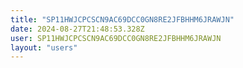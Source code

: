 ```yaml
---
title: "SP11HWJCPCSCN9AC69DCC0GN8RE2JFBHHM6JRAWJN"
date: 2024-08-27T21:48:53.328Z
user: SP11HWJCPCSCN9AC69DCC0GN8RE2JFBHHM6JRAWJN
layout: "users"
---
```

    